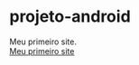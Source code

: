 # projeto-android
 Meu primeiro site. <br>
<a href="https://andre-savio.github.io/projeto-android/index.html"> Meu primeiro site<a>
